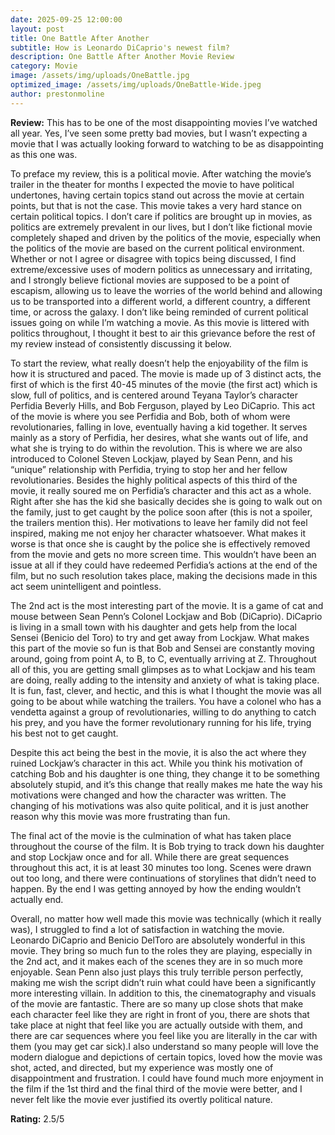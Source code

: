 ```yaml
---
date: 2025-09-25 12:00:00
layout: post
title: One Battle After Another
subtitle: How is Leonardo DiCaprio's newest film?
description: One Battle After Another Movie Review
category: Movie
image: /assets/img/uploads/OneBattle.jpg
optimized_image: /assets/img/uploads/OneBattle-Wide.jpeg
author: prestonmoline
---
```


**Review:**
This has to be one of the most disappointing movies I’ve watched all year. Yes, I’ve seen some pretty bad movies, but I wasn’t expecting a movie that I was actually looking forward to watching to be as disappointing as this one was.

To preface my review, this is a political movie. After watching the movie’s trailer in the theater for months I expected the movie to have political undertones, having certain topics stand out across the movie at certain points, but that is not the case. This movie takes a very hard stance on certain political topics. I don’t care if politics are brought up in movies, as politics are extremely prevalent in our lives, but I don’t like fictional movie completely shaped and driven by the politics of the movie, especially when the politics of the movie are based on the current political environment. Whether or not I agree or disagree with topics being discussed, I find extreme/excessive uses of modern politics as unnecessary and irritating, and I strongly believe fictional movies are supposed to be a point of escapism, allowing us to leave the worries of the world behind and allowing us to be transported into a different world, a different country, a different time, or across the galaxy. I don’t like being reminded of current political issues going on while I’m watching a movie. As this movie is littered with politics throughout, I thought it best to air this grievance before the rest of my review instead of consistently discussing it below.

To start the review, what really doesn’t help the enjoyability of the film is how it is structured and paced. The movie is made up of 3 distinct acts, the first of which is the first 40-45 minutes of the movie (the first act) which is slow, full of politics, and is centered around Teyana Taylor’s character Perfidia Beverly Hills, and Bob Ferguson, played by Leo DiCaprio. This act of the movie is where you see Perfidia and Bob, both of whom were revolutionaries, falling in love, eventually having a kid together. It serves mainly as a story of Perfidia, her desires, what she wants out of life, and what she is trying to do within the revolution. This is where we are also introduced to Colonel Steven Lockjaw, played by Sean Penn, and his “unique” relationship with Perfidia, trying to stop her and her fellow revolutionaries. Besides the highly political aspects of this third of the movie, it really soured me on Perfidia’s character and this act as a whole. Right after she has the kid she basically decides she is going to walk out on the family, just to get caught by the police soon after (this is not a spoiler, the trailers mention this). Her motivations to leave her family did not feel inspired, making me not enjoy her character whatsoever. What makes it worse is that once she is caught by the police she is effectively removed from the movie and gets no more screen time. This wouldn’t have been an issue at all if they could have redeemed Perfidia’s actions at the end of the film, but no such resolution takes place, making the decisions made in this act seem unintelligent and pointless. 

The 2nd act is the most interesting part of the movie. It is a game of cat and mouse between Sean Penn’s Colonel Lockjaw and Bob (DiCaprio). DiCaprio is living in a small town with his daughter and gets help from the local Sensei (Benicio del Toro) to try and get away from Lockjaw. What makes this part of the movie so fun is that Bob and Sensei are constantly moving around, going from point A, to B, to C, eventually arriving at Z. Throughout all of this, you are getting small glimpses as to what Lockjaw and his team are doing, really adding to the intensity and anxiety of what is taking place. It is fun, fast, clever, and hectic, and this is what I thought the movie was all going to be about while watching the trailers. You have a colonel who has a vendetta against a group of revolutionaries, willing to do anything to catch his prey, and you have the former revolutionary running for his life, trying his best not to get caught.

Despite this act being the best in the movie, it is also the act where they ruined Lockjaw’s character in this act. While you think his motivation of catching Bob and his daughter is one thing, they change it to be something absolutely stupid, and it’s this change that really makes me hate the way his motivations were changed and how the character was written. The changing of his motivations was also quite political, and it is just another reason why this movie was more frustrating than fun.

The final act of the movie is the culmination of what has taken place throughout the course of the film. It is Bob trying to track down his daughter and stop Lockjaw once and for all. While there are great sequences throughout this act, it is at least 30 minutes too long. Scenes were drawn out too long, and there were continuations of storylines that didn’t need to happen. By the end I was getting annoyed by how the ending wouldn’t actually end.

Overall, no matter how well made this movie was technically (which it really was), I struggled to find a lot of satisfaction in watching the movie. Leonardo DiCaprio and Benicio DelToro are absolutely wonderful in this movie. They bring so much fun to the roles they are playing, especially in the 2nd act, and it makes each of the scenes they are in so much more enjoyable. Sean Penn also just plays this truly terrible person perfectly, making me wish the script didn’t ruin what could have been a significantly more interesting villain. In addition to this, the cinematography and visuals of the movie are fantastic. There are so many up close shots that make each character feel like they are right in front of you, there are shots that take place at night that feel like you are actually outside with them, and there are car sequences where you feel like you are literally in the car with them (you may get car sick).I also understand so many people will love the modern dialogue and depictions of certain topics, loved how the movie was shot, acted, and directed, but my experience was mostly one of disappointment and frustration. I could have found much more enjoyment in the film if the 1st third and the final third of the movie were better, and I never felt like the movie ever justified its overtly political nature.


**Rating:**
2.5/5 





